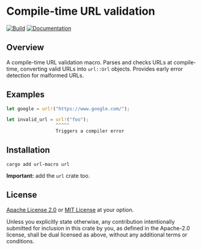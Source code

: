 <!-- DO NOT EDIT -->
<!-- This file is automatically generated by README.ts. -->
<!-- Edit README.ts if you want to make changes. -->

# Compile-time URL validation

[![Build](https://github.com/DenisGorbachev/url-macro/actions/workflows/ci.yml/badge.svg)](https://github.com/DenisGorbachev/url-macro)
[![Documentation](https://docs.rs/url-macro/badge.svg)](https://docs.rs/url-macro)

## Overview

A compile-time URL validation macro. Parses and checks URLs at compile-time, converting valid URLs into `url::Url` objects. Provides early error detection for malformed URLs.

## Examples

```rust
let google = url!("https://www.google.com/");

let invalid_url = url!("foo");
                  ^^^^^
                  Triggers a compiler error
```

## Installation

```shell
cargo add url-macro url
```

**Important:** add the `url` crate too.

## License

[Apache License 2.0](LICENSE-APACHE) or [MIT License](LICENSE-MIT) at your option.

Unless you explicitly state otherwise, any contribution intentionally submitted for inclusion in this crate by you, as defined in the Apache-2.0 license, shall be dual licensed as above, without any additional terms or conditions.
